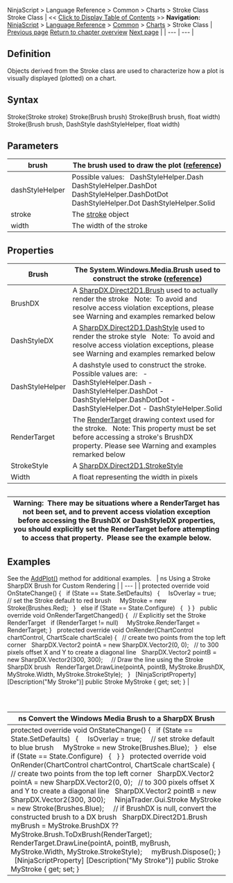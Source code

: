 ﻿
NinjaScript > Language Reference > Common > Charts > Stroke Class
Stroke Class
| << [Click to Display Table of Contents](stroke_class.md) >> **Navigation:**     [NinjaScript](ninjascript-1.md) > [Language Reference](language_reference_wip-1.md) > [Common](common-1.md) > [Charts](chart-1.md) > Stroke Class | [Previous page](scalejustification-1.md) [Return to chapter overview](chart-1.md) [Next page](usercontrolcollection-1.md) |
| --- | --- |
## Definition
Objects derived from the Stroke class are used to characterize how a plot is visually displayed (plotted) on a chart.
 
## Syntax
Stroke(Stroke stroke)
Stroke(Brush brush)
Stroke(Brush brush, float width)
Stroke(Brush brush, DashStyle dashStyleHelper, float width)
 
## Parameters
| brush | The brush used to draw the plot ([reference](http://msdn.microsoft.com/en-us/library/System.Windows.Media.Brush%28v=vs.110%29.aspx)) |
| --- | --- |
| dashStyleHelper | Possible values:   DashStyleHelper.Dash DashStyleHelper.DashDot DashStyleHelper.DashDotDot DashStyleHelper.Dot DashStyleHelper.Solid |
| stroke | The [stroke](stroke_class-1.md) object |
| width | The width of the stroke |

## Properties
| Brush | The System.Windows.Media.Brush used to construct the stroke ([reference](https://msdn.microsoft.com/en-us/library/system.windows.media.brushes%28v=vs.110%29.aspx)) |
| --- | --- |
| BrushDX | A [SharpDX.Direct2D1.Brush](sharpdx_direct2d1_brush-1.md) used to actually render the stroke   Note:  To avoid and resolve access violation exceptions, please see Warning and examples remarked below |
| DashStyleDX | A [SharpDX.Direct2D1.DashStyle](sharpdx_direct2d1_strokestyle_dashstyle-1.md) used to render the stroke style   Note:  To avoid and resolve access violation exceptions, please see Warning and examples remarked below |
| DashStyleHelper | A dashstyle used to construct the stroke. Possible values are:   - DashStyleHelper.Dash - DashStyleHelper.DashDot - DashStyleHelper.DashDotDot - DashStyleHelper.Dot - DashStyleHelper.Solid |
| RenderTarget | The [RenderTarget](rendertarget-1.md) drawing context used for the stroke.    Note: This property must be set before accessing a stroke's BrushDX property. Please see Warning and examples remarked below |
| StrokeStyle | A [SharpDX.Direct2D1.StrokeStyle](sharpdx_direct2d1_strokestyle-1.md) |
| Width | A float representing the width in pixels |

## 
## 
| Warning:  There may be situations where a RenderTarget has not been set, and to prevent access violation exception before accessing the BrushDX or DashStyleDX properties, you should explicitly set the RenderTarget before attempting to access that property.  Please see the example below. |
| --- |

## 
## 
## Examples
See the [AddPlot()](addplot-1.md) method for additional examples.
 
| ns Using a Stroke SharpDX Brush for Custom Rendering |
| --- |
| protected override void OnStateChange() {    if (State == State.SetDefaults)    {      IsOverlay = true;      // set the Stroke default to red brush      MyStroke = new Stroke(Brushes.Red);    }    else if (State == State.Configure)    {    } }   public override void OnRenderTargetChanged() {    // Explicitly set the Stroke RenderTarget    if (RenderTarget != null)      MyStroke.RenderTarget = RenderTarget; }   protected override void OnRender(ChartControl chartControl, ChartScale chartScale) {    // create two points from the top left corner    SharpDX.Vector2 pointA = new SharpDX.Vector2(0, 0);    // to 300 pixels offset X and Y to create a diagonal line    SharpDX.Vector2 pointB = new SharpDX.Vector2(300, 300);      // Draw the line using the Stroke SharpDX brush    RenderTarget.DrawLine(pointA, pointB, MyStroke.BrushDX, MyStroke.Width, MyStroke.StrokeStyle);   }   [NinjaScriptProperty] [Description("My Stroke")] public Stroke MyStroke { get; set; } |

 
## 
| ns Convert the Windows Media Brush to a SharpDX Brush |
| --- |
| protected override void OnStateChange() {    if (State == State.SetDefaults)    {      IsOverlay = true;      // set stroke default to blue brush      MyStroke = new Stroke(Brushes.Blue);    }    else if (State == State.Configure)    {    } }   protected override void OnRender(ChartControl chartControl, ChartScale chartScale) {    // create two points from the top left corner    SharpDX.Vector2 pointA = new SharpDX.Vector2(0, 0);    // to 300 pixels offset X and Y to create a diagonal line    SharpDX.Vector2 pointB = new SharpDX.Vector2(300, 300);      NinjaTrader.Gui.Stroke MyStroke = new Stroke(Brushes.Blue);      // if BrushDX is null, convert the constructed brush to a DX brush    SharpDX.Direct2D1.Brush myBrush = MyStroke.BrushDX ?? MyStroke.Brush.ToDxBrush(RenderTarget);    RenderTarget.DrawLine(pointA, pointB, myBrush, MyStroke.Width, MyStroke.StrokeStyle);      myBrush.Dispose(); }   [NinjaScriptProperty] [Description("My Stroke")] public Stroke MyStroke { get; set; } |
